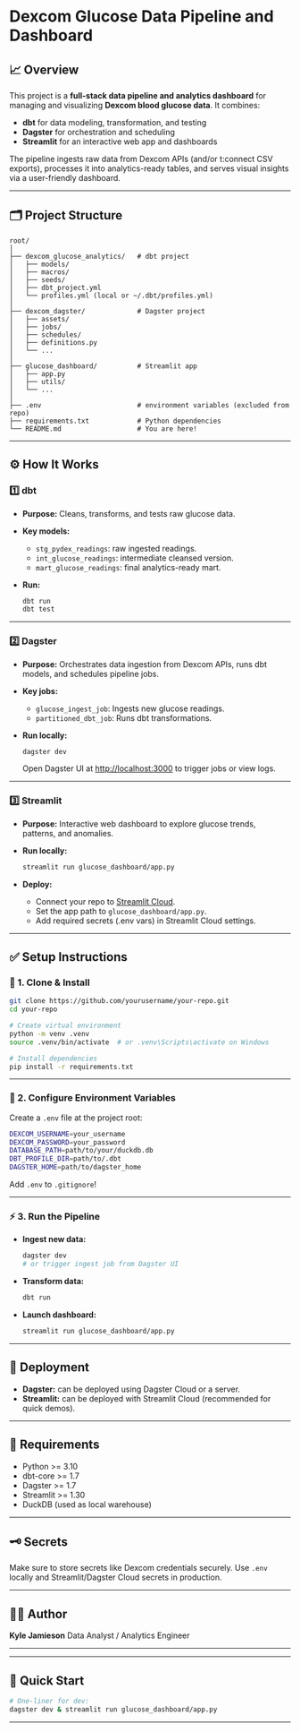 # Dexcom Glucose Data Pipeline and Dashboard

## 📈 Overview

This project is a **full-stack data pipeline and analytics dashboard** for managing and visualizing **Dexcom blood glucose data**. It combines:

* **dbt** for data modeling, transformation, and testing
* **Dagster** for orchestration and scheduling
* **Streamlit** for an interactive web app and dashboards

The pipeline ingests raw data from Dexcom APIs (and/or t\:connect CSV exports), processes it into analytics-ready tables, and serves visual insights via a user-friendly dashboard.

---

## 🗂️ Project Structure

```
root/
│
├── dexcom_glucose_analytics/   # dbt project
│   ├── models/
│   ├── macros/
│   ├── seeds/
│   ├── dbt_project.yml
│   └── profiles.yml (local or ~/.dbt/profiles.yml)
│
├── dexcom_dagster/             # Dagster project
│   ├── assets/
│   ├── jobs/
│   ├── schedules/
│   ├── definitions.py
│   └── ...
│
├── glucose_dashboard/          # Streamlit app
│   ├── app.py
│   ├── utils/
│   └── ...
│
├── .env                        # environment variables (excluded from repo)
├── requirements.txt            # Python dependencies
└── README.md                   # You are here!
```

---

## ⚙️ How It Works

### 1️⃣ **dbt**

* **Purpose:** Cleans, transforms, and tests raw glucose data.
* **Key models:**

  * `stg_pydex_readings`: raw ingested readings.
  * `int_glucose_readings`: intermediate cleansed version.
  * `mart_glucose_readings`: final analytics-ready mart.
* **Run:**

  ```bash
  dbt run
  dbt test
  ```

---

### 2️⃣ **Dagster**

* **Purpose:** Orchestrates data ingestion from Dexcom APIs, runs dbt models, and schedules pipeline jobs.
* **Key jobs:**

  * `glucose_ingest_job`: Ingests new glucose readings.
  * `partitioned_dbt_job`: Runs dbt transformations.
* **Run locally:**

  ```bash
  dagster dev
  ```

  Open Dagster UI at [http://localhost:3000](http://localhost:3000) to trigger jobs or view logs.

---

### 3️⃣ **Streamlit**

* **Purpose:** Interactive web dashboard to explore glucose trends, patterns, and anomalies.

* **Run locally:**

  ```bash
  streamlit run glucose_dashboard/app.py
  ```

* **Deploy:**

  * Connect your repo to [Streamlit Cloud](https://streamlit.io/cloud).
  * Set the app path to `glucose_dashboard/app.py`.
  * Add required secrets (.env vars) in Streamlit Cloud settings.

---

## ✅ Setup Instructions

### 🔑 1. Clone & Install

```bash
git clone https://github.com/yourusername/your-repo.git
cd your-repo

# Create virtual environment
python -m venv .venv
source .venv/bin/activate  # or .venv\Scripts\activate on Windows

# Install dependencies
pip install -r requirements.txt
```

---

### 🔐 2. Configure Environment Variables

Create a `.env` file at the project root:

```bash
DEXCOM_USERNAME=your_username
DEXCOM_PASSWORD=your_password
DATABASE_PATH=path/to/your/duckdb.db
DBT_PROFILE_DIR=path/to/.dbt
DAGSTER_HOME=path/to/dagster_home
```

Add `.env` to `.gitignore`!

---

### ⚡ 3. Run the Pipeline

* **Ingest new data:**

  ```bash
  dagster dev
  # or trigger ingest job from Dagster UI
  ```

* **Transform data:**

  ```bash
  dbt run
  ```

* **Launch dashboard:**

  ```bash
  streamlit run glucose_dashboard/app.py
  ```

---

## 📅 Deployment

* **Dagster:** can be deployed using Dagster Cloud or a server.
* **Streamlit:** can be deployed with Streamlit Cloud (recommended for quick demos).

---

## 🧰 Requirements

* Python >= 3.10
* dbt-core >= 1.7
* Dagster >= 1.7
* Streamlit >= 1.30
* DuckDB (used as local warehouse)

---

## 🗝️ Secrets

Make sure to store secrets like Dexcom credentials securely. Use `.env` locally and Streamlit/Dagster Cloud secrets in production.

---

## 🧑‍💻 Author

**Kyle Jamieson**
Data Analyst / Analytics Engineer


---



---

## 🚀 Quick Start

```bash
# One-liner for dev:
dagster dev & streamlit run glucose_dashboard/app.py
```

---

##
